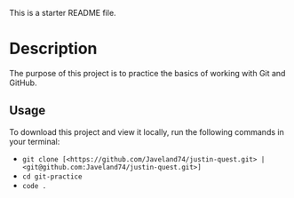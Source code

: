 This is a starter README file.

# Description

The purpose of this project is to practice the basics of working with Git and GitHub.

## Usage

To download this project and view it locally, run the following commands in your terminal:

- `git clone [<https://github.com/Javeland74/justin-quest.git> | <git@github.com:Javeland74/justin-quest.git>]`
- `cd git-practice`
- `code .`
